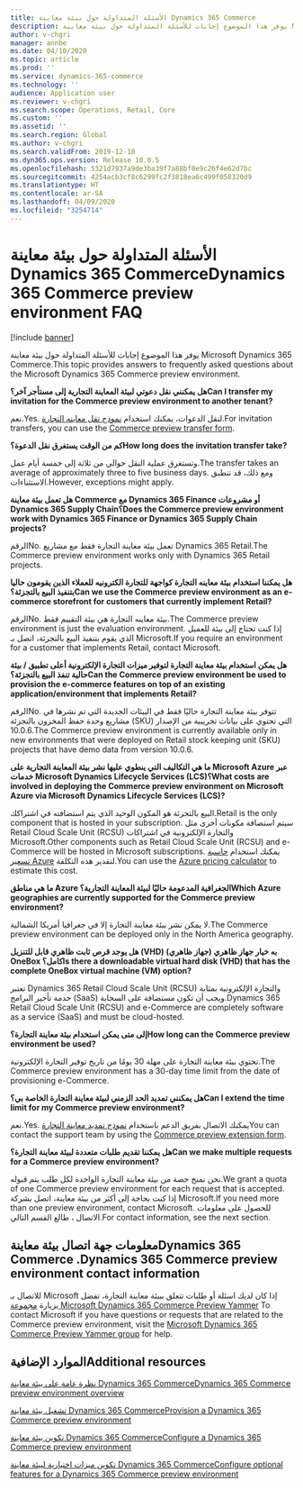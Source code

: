 ```yaml
---
title: الأسئلة المتداولة حول بيئة معاينة Dynamics 365 Commerce
description: يوفر هذا الموضوع إجابات للأسئلة المتداولة حول بيئة معاينة Microsoft Dynamics 365 Commerce.
author: v-chgri
manager: annbe
ms.date: 04/10/2020
ms.topic: article
ms.prod: ''
ms.service: dynamics-365-commerce
ms.technology: ''
audience: Application user
ms.reviewer: v-chgri
ms.search.scope: Operations, Retail, Core
ms.custom: ''
ms.assetid: ''
ms.search.region: Global
ms.author: v-chgri
ms.search.validFrom: 2019-12-10
ms.dyn365.ops.version: Release 10.0.5
ms.openlocfilehash: 5321d7937a9de3ba39f7a88bf0e9c26f4e62d7bc
ms.sourcegitcommit: 4254acb3cf8c6299fc2f3818ea6c499f058320d9
ms.translationtype: HT
ms.contentlocale: ar-SA
ms.lasthandoff: 04/09/2020
ms.locfileid: "3254714"
---
```

# <a name="dynamics-365-commerce-preview-environment-faq"></a><span data-ttu-id="6c330-103">الأسئلة المتداولة حول بيئة معاينة Dynamics 365 Commerce</span><span class="sxs-lookup"><span data-stu-id="6c330-103">Dynamics 365 Commerce preview environment FAQ</span></span>

[!include [banner](includes/banner.md)]

<span data-ttu-id="6c330-104">يوفر هذا الموضوع إجابات للأسئلة المتداولة حول بيئة معاينة Microsoft Dynamics 365 Commerce.</span><span class="sxs-lookup"><span data-stu-id="6c330-104">This topic provides answers to frequently asked questions about the Microsoft Dynamics 365 Commerce preview environment.</span></span>

<span data-ttu-id="6c330-105">**هل يمكنني نقل دعوتي لبيئة المعاينة التجارية إلى مستأجر آخر؟**</span><span class="sxs-lookup"><span data-stu-id="6c330-105">**Can I transfer my invitation for the Commerce preview environment to another tenant?**</span></span>

<span data-ttu-id="6c330-106">نعم.</span><span class="sxs-lookup"><span data-stu-id="6c330-106">Yes.</span></span> <span data-ttu-id="6c330-107">لنقل الدعوات، يمكنك استخدام [نموذج نقل معاينه التجارة](https://aka.ms/Dynamics365CommercePreviewTransferForm).</span><span class="sxs-lookup"><span data-stu-id="6c330-107">For invitation transfers, you can use the [Commerce preview transfer form](https://aka.ms/Dynamics365CommercePreviewTransferForm).</span></span>

<span data-ttu-id="6c330-108">**كم من الوقت يستغرق نقل الدعوة؟**</span><span class="sxs-lookup"><span data-stu-id="6c330-108">**How long does the invitation transfer take?**</span></span>

<span data-ttu-id="6c330-109">وتستغرق عملية النقل حوالي من ثلاثة إلى خمسة أيام عمل.</span><span class="sxs-lookup"><span data-stu-id="6c330-109">The transfer takes an average of approximately three to five business days.</span></span> <span data-ttu-id="6c330-110">ومع ذلك، قد تنطبق الاستثناءات.</span><span class="sxs-lookup"><span data-stu-id="6c330-110">However, exceptions might apply.</span></span>

<span data-ttu-id="6c330-111">**هل تعمل بيئة معاينة Commerce مع Dynamics 365 Finance أو مشروعات Dynamics 365 Supply Chain؟**</span><span class="sxs-lookup"><span data-stu-id="6c330-111">**Does the Commerce preview environment work with Dynamics 365 Finance or Dynamics 365 Supply Chain projects?**</span></span>

<span data-ttu-id="6c330-112">الرقم</span><span class="sxs-lookup"><span data-stu-id="6c330-112">No.</span></span> <span data-ttu-id="6c330-113">تعمل بيئة معاينة التجارة فقط مع مشاريع Dynamics 365 Retail.</span><span class="sxs-lookup"><span data-stu-id="6c330-113">The Commerce preview environment works only with Dynamics 365 Retail projects.</span></span>

<span data-ttu-id="6c330-114">**هل يمكننا استخدام بيئة معاينه التجارة كواجهة للتجارة الكترونيه للعملاء الذين يقومون حاليا بتنفيذ البيع بالتجزئة؟**</span><span class="sxs-lookup"><span data-stu-id="6c330-114">**Can we use the Commerce preview environment as an e-commerce storefront for customers that currently implement Retail?**</span></span>

<span data-ttu-id="6c330-115">الرقم</span><span class="sxs-lookup"><span data-stu-id="6c330-115">No.</span></span> <span data-ttu-id="6c330-116">بيئة معاينه التجارة هي بيئة التقييم فقط.</span><span class="sxs-lookup"><span data-stu-id="6c330-116">The Commerce preview environment is just the evaluation environment.</span></span> <span data-ttu-id="6c330-117">إذا كنت تحتاج إلى بيئة للعميل الذي يقوم بتنفيذ البيع بالتجزئة، اتصل بـ Microsoft.</span><span class="sxs-lookup"><span data-stu-id="6c330-117">If you require an environment for a customer that implements Retail, contact Microsoft.</span></span>

<span data-ttu-id="6c330-118">**هل يمكن استخدام بيئة معاينة التجارة لتوفير ميزات التجارة الإلكترونية أعلى تطبيق / بيئة حالية تنفذ البيع بالتجزئة؟**</span><span class="sxs-lookup"><span data-stu-id="6c330-118">**Can the Commerce preview environment be used to provision the e-commerce features on top of an existing application/environment that implements Retail?**</span></span>

<span data-ttu-id="6c330-119">الرقم</span><span class="sxs-lookup"><span data-stu-id="6c330-119">No.</span></span> <span data-ttu-id="6c330-120">تتوفر بيئة معاينة التجارة حاليًا فقط في البيئات الجديدة التي تم نشرها في مشاريع وحدة حفظ المخزون بالتجزئة (SKU) التي تحتوي على بيانات تجريبية من الإصدار 10.0.6.</span><span class="sxs-lookup"><span data-stu-id="6c330-120">The Commerce preview environment is currently available only in new environments that were deployed on Retail stock keeping unit (SKU) projects that have demo data from version 10.0.6.</span></span>

<span data-ttu-id="6c330-121">**ما هي التكاليف التي ينطوي عليها نشر بيئة المعاينة التجارية على Microsoft Azure عبر خدمات Microsoft Dynamics Lifecycle Services (LCS)؟**</span><span class="sxs-lookup"><span data-stu-id="6c330-121">**What costs are involved in deploying the Commerce preview environment on Microsoft Azure via Microsoft Dynamics Lifecycle Services (LCS)?**</span></span>

<span data-ttu-id="6c330-122">البيع بالتجزئة هو المكون الوحيد الذي يتم استضافته في اشتراكك.</span><span class="sxs-lookup"><span data-stu-id="6c330-122">Retail is the only component that is hosted in your subscription.</span></span> <span data-ttu-id="6c330-123">سيتم استضافة مكونات أخرى مثل Retail Cloud Scale Unit (RCSU) والتجارة الإلكترونية في اشتراكات Microsoft.</span><span class="sxs-lookup"><span data-stu-id="6c330-123">Other components such as Retail Cloud Scale Unit (RCSU) and e-Commerce will be hosted in Microsoft subscriptions.</span></span> <span data-ttu-id="6c330-124">يمكنك استخدام [حاسبة تسعير Azure](https://azure.microsoft.com/pricing/calculator/) لتقدير هذه التكلفة.</span><span class="sxs-lookup"><span data-stu-id="6c330-124">You can use the [Azure pricing calculator](https://azure.microsoft.com/pricing/calculator/) to estimate this cost.</span></span>

<span data-ttu-id="6c330-125">**ما هي مناطق Azure الجغرافية المدعومة حاليًا لبيئة المعاينة التجارية؟**</span><span class="sxs-lookup"><span data-stu-id="6c330-125">**Which Azure geographies are currently supported for the Commerce preview environment?**</span></span>

<span data-ttu-id="6c330-126">لا يمكن نشر بيئة معاينة التجارة إلا في جغرافيا أمريكا الشمالية.</span><span class="sxs-lookup"><span data-stu-id="6c330-126">The Commerce preview environment can be deployed only in the North America geography.</span></span>

<span data-ttu-id="6c330-127">**هل يوجد قرص ثابت ظاهري قابل للتنزيل (VHD) به خيار جهاز ظاهري (جهاز ظاهري) OneBox كامل؟**</span><span class="sxs-lookup"><span data-stu-id="6c330-127">**Is there a downloadable virtual hard disk (VHD) that has the complete OneBox virtual machine (VM) option?**</span></span>

<span data-ttu-id="6c330-128">تعتبر Dynamics 365 Retail Cloud Scale Unit (RCSU) والتجارة الإلكترونية بمثابة خدمة تأجير البرامج‬ (SaaS) ويجب أن تكون مستضافة على السحابة.</span><span class="sxs-lookup"><span data-stu-id="6c330-128">Dynamics 365 Retail Cloud Scale Unit (RCSU) and e-Commerce are completely software as a service (SaaS) and must be cloud-hosted.</span></span>

<span data-ttu-id="6c330-129">**إلى متى يمكن استخدام بيئة معاينة التجارة؟**</span><span class="sxs-lookup"><span data-stu-id="6c330-129">**How long can the Commerce preview environment be used?**</span></span>

<span data-ttu-id="6c330-130">تحتوي بيئة معاينة التجارة على مهلة 30 يومًا من تاريخ توفير التجارة الإلكترونية.</span><span class="sxs-lookup"><span data-stu-id="6c330-130">The Commerce preview environment has a 30-day time limit from the date of provisioning e-Commerce.</span></span>

<span data-ttu-id="6c330-131">**هل يمكنني تمديد الحد الزمني لبيئة معاينة التجارة الخاصة بي؟**</span><span class="sxs-lookup"><span data-stu-id="6c330-131">**Can I extend the time limit for my Commerce preview environment?**</span></span>

<span data-ttu-id="6c330-132">نعم.</span><span class="sxs-lookup"><span data-stu-id="6c330-132">Yes.</span></span> <span data-ttu-id="6c330-133">يمكنك الاتصال بفريق الدعم باستخدام [نموذج تمديد معاينة التجارة](https://aka.ms/Dynamics365CommercePreviewExtensionForm)</span><span class="sxs-lookup"><span data-stu-id="6c330-133">You can contact the support team by using the [Commerce preview extension form](https://aka.ms/Dynamics365CommercePreviewExtensionForm).</span></span>

<span data-ttu-id="6c330-134">**هل يمكننا تقديم طلبات متعددة لبيئة معاينة التجارة؟**</span><span class="sxs-lookup"><span data-stu-id="6c330-134">**Can we make multiple requests for a Commerce preview environment?**</span></span>

<span data-ttu-id="6c330-135">نحن نمنح حصة من بيئة معاينة التجارة الواحدة لكل طلب يتم قبوله.</span><span class="sxs-lookup"><span data-stu-id="6c330-135">We grant a quota of one Commerce preview environment for each request that is accepted.</span></span> <span data-ttu-id="6c330-136">إذا كنت بحاجة إلى أكثر من بيئة معاينة، اتصل بشركة Microsoft.</span><span class="sxs-lookup"><span data-stu-id="6c330-136">If you need more than one preview environment, contact Microsoft.</span></span> <span data-ttu-id="6c330-137">للحصول على معلومات الاتصال ، طالع القسم التالي.</span><span class="sxs-lookup"><span data-stu-id="6c330-137">For contact information, see the next section.</span></span>

## <a name="dynamics-365-commerce-preview-environment-contact-information"></a><span data-ttu-id="6c330-138">معلومات جهة اتصال بيئة معاينةDynamics 365 Commerce .</span><span class="sxs-lookup"><span data-stu-id="6c330-138">Dynamics 365 Commerce preview environment contact information</span></span>

<span data-ttu-id="6c330-139">للاتصال بـ Microsoft إذا كان لديك اسئلة أو طلبات تتعلق ببيئة معاينة التجارة، تفضل بزيارة [مجموعة Microsoft Dynamics 365 Commerce Preview Yammer](https://aka.ms/Dynamics365CommercePreviewYammer) </span><span class="sxs-lookup"><span data-stu-id="6c330-139">To contact Microsoft if you have questions or requests that are related to the Commerce preview environment, visit the [Microsoft Dynamics 365 Commerce Preview Yammer group](https://aka.ms/Dynamics365CommercePreviewYammer) for help.</span></span>

## <a name="additional-resources"></a><span data-ttu-id="6c330-140">الموارد الإضافية</span><span class="sxs-lookup"><span data-stu-id="6c330-140">Additional resources</span></span>

[<span data-ttu-id="6c330-141">نظرة عامة على بيئة معاينة Dynamics 365 Commerce</span><span class="sxs-lookup"><span data-stu-id="6c330-141">Dynamics 365 Commerce preview environment overview</span></span>](cpe-overview.md)

[<span data-ttu-id="6c330-142">تشغيل بيئة معاينة Dynamics 365 Commerce</span><span class="sxs-lookup"><span data-stu-id="6c330-142">Provision a Dynamics 365 Commerce preview environment</span></span>](provisioning-guide.md)

[<span data-ttu-id="6c330-143">تكوين بيئة معاينة Dynamics 365 Commerce</span><span class="sxs-lookup"><span data-stu-id="6c330-143">Configure a Dynamics 365 Commerce preview environment</span></span>](cpe-post-provisioning.md)

[<span data-ttu-id="6c330-144">تكوين ميزات اختيارية لبيئة معاينة Dynamics 365 Commerce</span><span class="sxs-lookup"><span data-stu-id="6c330-144">Configure optional features for a Dynamics 365 Commerce preview environment</span></span>](cpe-optional-features.md)
